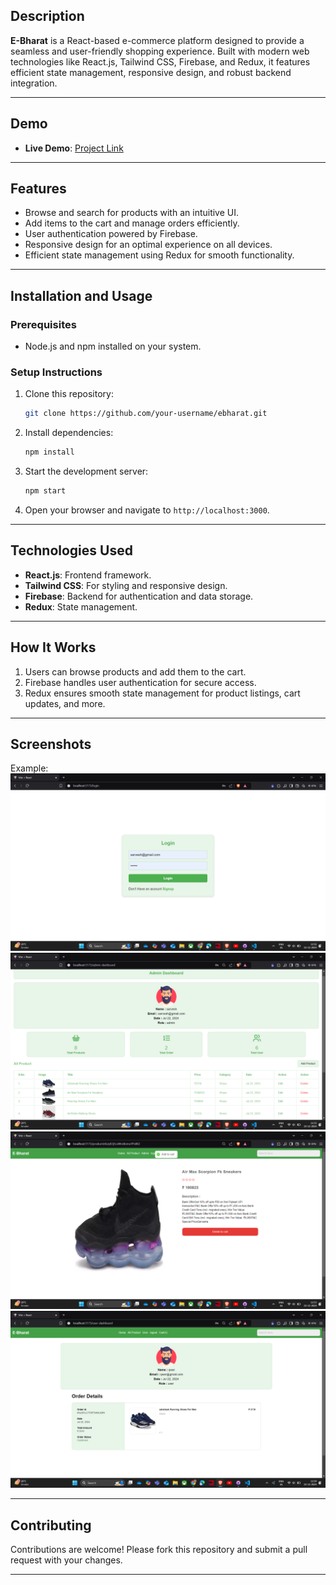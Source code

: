 ## **Description**

**E-Bharat** is a React-based e-commerce platform designed to provide a seamless and user-friendly shopping experience. Built with modern web technologies like React.js, Tailwind CSS, Firebase, and Redux, it features efficient state management, responsive design, and robust backend integration.

---

## **Demo**

- **Live Demo**: [Project Link](https://ecom-orpin-iota.vercel.app/)

---

## **Features**

- Browse and search for products with an intuitive UI.
- Add items to the cart and manage orders efficiently.
- User authentication powered by Firebase.
- Responsive design for an optimal experience on all devices.
- Efficient state management using Redux for smooth functionality.

---

## **Installation and Usage**

### **Prerequisites**

- Node.js and npm installed on your system.

### **Setup Instructions**

1. Clone this repository:

   ```bash
   git clone https://github.com/your-username/ebharat.git
   ```

2. Install dependencies:
   ```bash
   npm install
   ```
3. Start the development server:
   ```bash
   npm start
   ```
4. Open your browser and navigate to `http://localhost:3000`.

---

## **Technologies Used**

- **React.js**: Frontend framework.
- **Tailwind CSS**: For styling and responsive design.
- **Firebase**: Backend for authentication and data storage.
- **Redux**: State management.

---

## **How It Works**

1. Users can browse products and add them to the cart.
2. Firebase handles user authentication for secure access.
3. Redux ensures smooth state management for product listings, cart updates, and more.

---

## **Screenshots**

Example:  
![Screenshot of E-Bharat](./src/assets/Screenshot1.png)
![Screenshot of E-Bharat](./src/assets/Screenshot2.png)
![Screenshot of E-Bharat](./src/assets/Screenshot3.png)
![Screenshot of E-Bharat](./src/assets/Screenshot4.png)

---

## **Contributing**

Contributions are welcome! Please fork this repository and submit a pull request with your changes.

---
